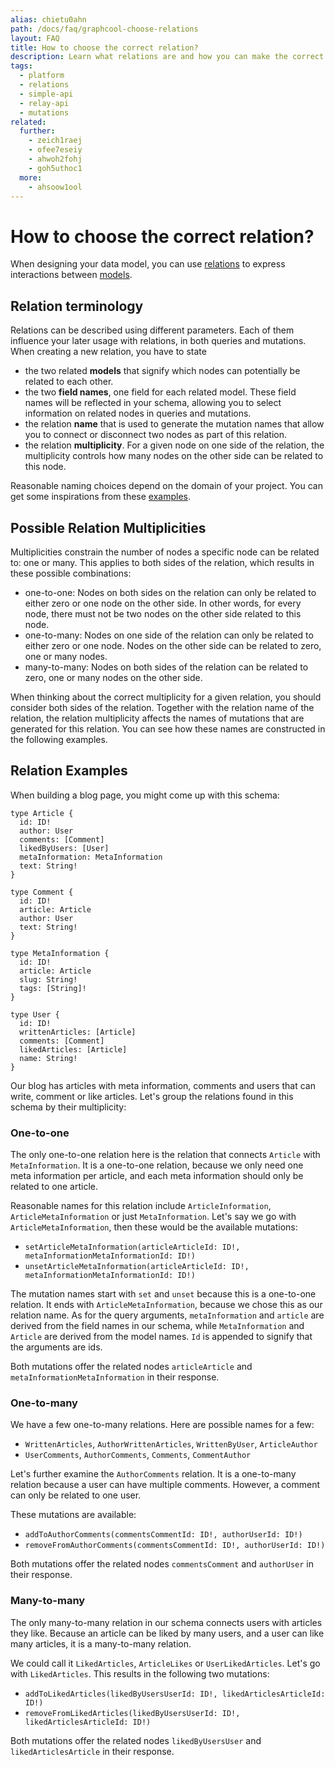 ```yaml
---
alias: chietu0ahn
path: /docs/faq/graphcool-choose-relations
layout: FAQ
title: How to choose the correct relation?
description: Learn what relations are and how you can make the correct choice when designing relations as part of your GraphQL schema and data model.
tags:
  - platform
  - relations
  - simple-api
  - relay-api
  - mutations
related:
  further:
    - zeich1raej
    - ofee7eseiy
    - ahwoh2fohj
    - goh5uthoc1
  more:
    - ahsoow1ool
---
```


# How to choose the correct relation?

When designing your data model, you can use [relations](!alias-goh5uthoc1) to express interactions between [models](!alias-ij2choozae).

## Relation terminology

Relations can be described using different parameters. Each of them influence your later usage with relations, in both queries and mutations. When creating a new relation, you have to state

* the two related **models** that signify which nodes can potentially be related to each other.
* the two **field names**, one field for each related model. These field names will be reflected in your schema, allowing you to select information on related nodes in queries and mutations.
* the relation **name** that is used to generate the mutation names that allow you to connect or disconnect two nodes as part of this relation.
* the relation **multiplicity**. For a given node on one side of the relation, the multiplicity controls how many nodes on the other side can be related to this node.

Reasonable naming choices depend on the domain of your project. You can get some inspirations from these [examples](#relation-examples).

## Possible Relation Multiplicities

Multiplicities constrain the number of nodes a specific node can be related to: one or many. This applies to both sides of the relation, which results in these possible combinations:

* one-to-one: Nodes on both sides on the relation can only be related to either zero or one node on the other side. In other words, for every node, there must not be two nodes on the other side related to this node.
* one-to-many: Nodes on one side of the relation can only be related to either zero or one node. Nodes on the other side can be related to zero, one or many nodes.
* many-to-many: Nodes on both sides of the relation can be related to zero, one or many nodes on the other side.

When thinking about the correct multiplicity for a given relation, you should consider both sides of the relation. Together with the relation name of the relation, the relation multiplicity affects the names of mutations that are generated for this relation. You can see how these names are constructed in the following examples.

## Relation Examples

When building a blog page, you might come up with this schema:

```idl
type Article {
  id: ID!
  author: User
  comments: [Comment]
  likedByUsers: [User]
  metaInformation: MetaInformation
  text: String!
}

type Comment {
  id: ID!
  article: Article
  author: User
  text: String!
}

type MetaInformation {
  id: ID!
  article: Article
  slug: String!
  tags: [String]!
}

type User {
  id: ID!
  writtenArticles: [Article]
  comments: [Comment]
  likedArticles: [Article]
  name: String!
}
```

Our blog has articles with meta information, comments and users that can write, comment or like articles.
Let's group the relations found in this schema by their multiplicity:

### One-to-one

The only one-to-one relation here is the relation that connects `Article` with `MetaInformation`. It is a one-to-one relation, because we only need one meta information per article, and each meta information should only be related to one article.

Reasonable names for this relation include `ArticleInformation`, `ArticleMetaInformation` or just `MetaInformation`. Let's say we go with `ArticleMetaInformation`, then these would be the available mutations:

* `setArticleMetaInformation(articleArticleId: ID!, metaInformationMetaInformationId: ID!)`
* `unsetArticleMetaInformation(articleArticleId: ID!, metaInformationMetaInformationId: ID!)`

The mutation names start with `set` and `unset` because this is a one-to-one relation. It ends with `ArticleMetaInformation`, because we chose this as our relation name. As for the query arguments, `metaInformation` and `article` are derived from the field names in our schema, while `MetaInformation` and `Article` are derived from the model names. `Id` is appended to signify that the arguments are ids.

Both mutations offer the related nodes `articleArticle` and `metaInformationMetaInformation` in their response.

### One-to-many

We have a few one-to-many relations. Here are possible names for a few:

* `WrittenArticles`, `AuthorWrittenArticles`, `WrittenByUser`, `ArticleAuthor`
* `UserComments`, `AuthorComments`, `Comments`, `CommentAuthor`

Let's further examine the `AuthorComments` relation. It is a one-to-many relation because a user can have multiple comments. However, a comment can only be related to one user.

These mutations are available:

* `addToAuthorComments(commentsCommentId: ID!, authorUserId: ID!)`
* `removeFromAuthorComments(commentsCommentId: ID!, authorUserId: ID!)`

Both mutations offer the related nodes `commentsComment` and `authorUser` in their response.

### Many-to-many

The only many-to-many relation in our schema connects users with articles they like. Because an article can be liked by many users, and a user can like many articles, it is a many-to-many relation.

We could call it `LikedArticles`, `ArticleLikes` or `UserLikedArticles`. Let's go with `LikedArticles`. This results in the following two mutations:

* `addToLikedArticles(likedByUsersUserId: ID!, likedArticlesArticleId: ID!)`
* `removeFromLikedArticles(likedByUsersUserId: ID!, likedArticlesArticleId: ID!)`

Both mutations offer the related nodes `likedByUsersUser` and `likedArticlesArticle` in their response.
